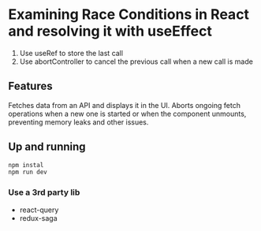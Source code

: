 # Examining Race Conditions in React and resolving it with useEffect
1. Use useRef to store the last call
2. Use abortController to cancel the previous call when a new call is made

## Features
Fetches data from an API and displays it in the UI.
Aborts ongoing fetch operations when a new one is started or when the component unmounts, preventing memory leaks and other issues.
 

## Up and running
```bash
npm instal
npm run dev
```

### Use a 3rd party lib
 - react-query
 - redux-saga 
